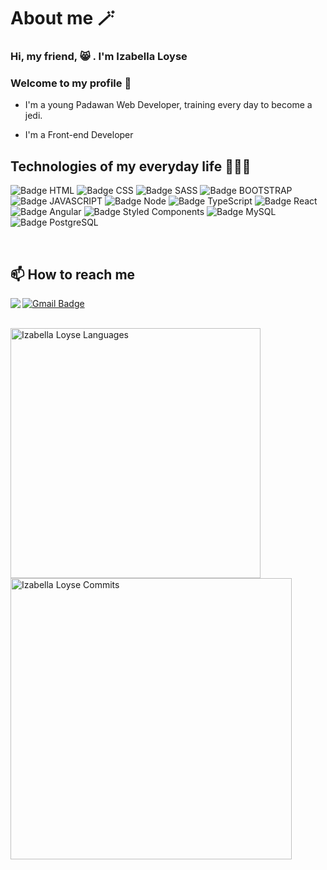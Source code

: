 # About me 🪄

### **Hi, my friend, 😸 . I'm Izabella Loyse**

### **Welcome to my profile** 🖖

- I'm a young Padawan Web Developer, training every day to become a jedi.

- I'm a Front-end Developer

## Technologies of my everyday life 👩🏻‍💻

![Badge HTML](https://img.shields.io/badge/HTML5-E34F26?style=for-the-badge&logo=html5&logoColor=white)
![Badge CSS](https://img.shields.io/badge/CSS3-1572B6?style=for-the-badge&logo=css3&logoColor=white)
![Badge SASS](https://img.shields.io/badge/Sass-CC6699?style=for-the-badge&logo=sass&logoColor=white)
![Badge BOOTSTRAP](https://img.shields.io/badge/Bootstrap-563D7C?style=for-the-badge&logo=bootstrap&logoColor=white)
![Badge JAVASCRIPT](https://img.shields.io/badge/JavaScript-323330?style=for-the-badge&logo=javascript&logoColor=F7DF1E)
![Badge Node](https://img.shields.io/badge/Node.js-43853D?style=for-the-badge&logo=node.js&logoColor=white)
![Badge TypeScript](https://img.shields.io/badge/TypeScript-007ACC?style=for-the-badge&logo=typescript&logoColor=white)
![Badge React](https://img.shields.io/badge/React-20232A?style=for-the-badge&logo=react&logoColor=61DAFB)
![Badge Angular](https://img.shields.io/badge/Angular-DD0031?style=for-the-badge&logo=angular&logoColor=white)
![Badge Styled Components](https://img.shields.io/badge/styled--components-DB7093?style=for-the-badge&logo=styled-components&logoColor=white)
![Badge MySQL](https://img.shields.io/badge/MySQL-00000F?style=for-the-badge&logo=mysql&logoColor=white)
![Badge PostgreSQL](https://img.shields.io/badge/PostgreSQL-316192?style=for-the-badge&logo=postgresql&logoColor=white)

<br>

## 📫 How to reach me

[![Gmail Badge](https://img.shields.io/badge/Gmail-D14836?style=for-the-badge&logo=gmail&logoColor=white)](mailto:izabellaloysedev@gmail.com)
<a href="https://www.linkedin.com/in/izabella-loyse-candido/" target="blank"><img align="left" src="https://img.shields.io/badge/LinkedIn-0077B5?style=for-the-badge&logo=linkedin&logoColor=white" />
</a>

</br>

<a href="https://github.com/IzabellaLoyse">
  <img align="center" src="https://github-readme-stats.vercel.app/api/top-langs/?username=IzabellaLoyse&layout=compact&theme=tokyonight" alt="Izabella Loyse Languages" width="400"/>
</a>

<a href="https://github.com/IzabellaLoyse">
  <img align="center" src="https://github-readme-stats.vercel.app/api?username=IzabellaLoyse&count_private=true&show_icons=true&theme=tokyonight" alt="Izabella Loyse Commits" width="450"/>
</a>
